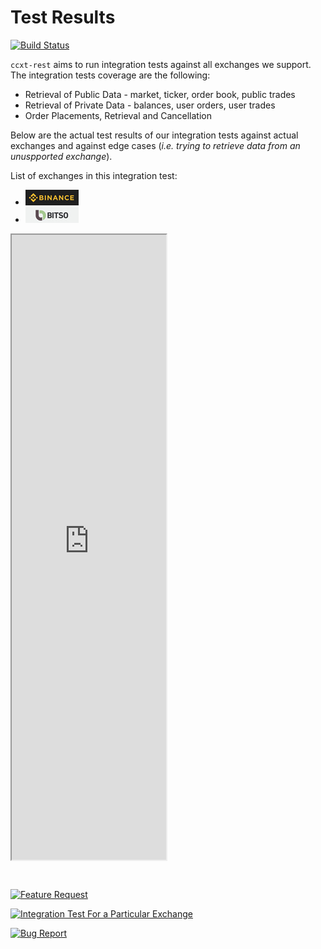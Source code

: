 
# Test Results

[![Build Status](https://travis-ci.org/franz-see/ccxt-rest.svg)](https://travis-ci.org/franz-see/ccxt-rest)

`ccxt-rest` aims to run integration tests against all exchanges we support. The integration tests coverage are the following:

 * Retrieval of Public Data - market, ticker, order book, public trades 
 * Retrieval of Private Data - balances, user orders, user trades
 * Order Placements, Retrieval and Cancellation 

Below are the actual test results of our integration tests against actual exchanges and against edge cases (_i.e. trying to retrieve data from an unuspported exchange_).

List of exchanges in this integration test:
 
  * ![Binance](images/exchanges/binance.jpg)
  * ![Bitso](images/exchanges/bitso.jpg)


<iframe src="https://franz-see.github.io/ccxt-rest/test-results/" style="width:49%;height:1000px;margin-bottom:2em"></iframe>

[![Feature Request](https://img.shields.io/badge/Create%20New%20Issue-Feature%20Request-green.svg)](https://github.com/franz-see/ccxt-rest/issues/new?template=integration_test_request.md)

[![Integration Test For a Particular Exchange](https://img.shields.io/badge/Create%20New%20Issue-Integration%20Test%20Request%20For%20a%20Particular%20Exchange-blue.svg)](https://github.com/franz-see/ccxt-rest/issues/new?template=integration_test_request.md)

[![Bug Report](https://img.shields.io/badge/Create%20New%20Issue-Bug%20Report-red.svg)](https://github.com/franz-see/ccxt-rest/issues/new?template=integration_test_request.md)